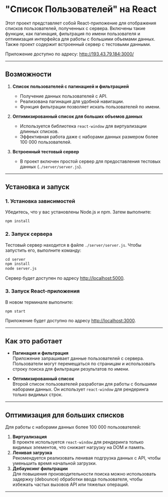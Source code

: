 # "Список Пользователей" на React

Этот проект представляет собой React-приложение для отображения списков пользователей, полученных с сервера. Включены такие функции, как пагинация, фильтрация по имени пользователя и оптимизация интерфейса для работы с большими объемами данных. Также проект содержит встроенный сервер с тестовыми данными.

Приложение доступно по адресу: 
http://193.43.79.184:3000/

---

## Возможности

1. **Список пользователей с пагинацией и фильтрацией**  
   - Получение данных пользователей с API.  
   - Реализована пагинация для удобной навигации.  
   - Функция фильтрации позволяет искать пользователей по имени.

2. **Оптимизированный список для больших объемов данных**  
   - Используется библиотека `react-window` для виртуализации длинных списков.  
   - Эффективная работа даже с наборами данных размером более 100 000 пользователей.

3. **Встроенный тестовый сервер**  
   - В проект включен простой сервер для предоставления тестовых данных (`./server/server.js`).

---

## Установка и запуск

### 1. Установка зависимостей
Убедитесь, что у вас установлены Node.js и npm. Затем выполните:
```bash
npm install
```

### 2. Запуск сервера
Тестовый сервер находится в файле `./server/server.js`. Чтобы запустить его, выполните команду:
```bash
сd server
npm install
node server.js
```

Сервер будет доступен по адресу [http://localhost:5000](http://localhost:5000).

### 3. Запуск React-приложения
В новом терминале выполните:
```bash
npm start
```

Приложение будет доступно по адресу [http://localhost:3000](http://localhost:3000).

---

## Как это работает

- **Пагинация и фильтрация**  
  Приложение запрашивает данные пользователей с сервера. Пользователи могут перемещаться по страницам и использовать строку поиска для фильтрации результатов по имени.

- **Оптимизированный список**  
  Второй список пользователей разработан для работы с большими наборами данных. Он использует `react-window` для рендеринга только видимых строк.

---

## Оптимизация для больших списков

Для работы с наборами данных более 100 000 пользователей:  
1. **Виртуализация**  
   В проекте используется `react-window` для рендеринга только видимых элементов, что снижает нагрузку на DOM и память.  
2. **Ленивая загрузка**  
   Рекомендуется реализовать ленивая подгрузка данных с API, чтобы уменьшить время начальной загрузки.  
3. **Дебаунсинг фильтрации**  
   Для повышения производительности поиска можно использовать задержку (debounce) обработки ввода пользователя, чтобы избежать частых вызовов API или тяжелых операций.

---
